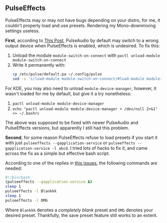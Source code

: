 ## PulseEffects
PulseEffects may or may not have bugs depending on your distro, for me, it couldn't properly load and use presets. Rendering my Mono-downmixing settings useless.

**First**, according to [This Post](https://www.linuxuprising.com/2018/05/pulseeffects-nice-system-wide.html), PulseAudio by default may switch to a wrong output device when PulseEffects is enabled, which is undesired. To fix this:

1. Unload the module `module-switch-on-connect` with `pactl unload-module module-switch-on-connect`
2. Write it permanently with:
   ```bash
   cp /etc/pulse/default.pa ~/.config/pulse
   sed -i 's/load-module module-switch-on-connect/#load-module module-switch-on-connect/g' ~/.config/pulse/default.pa
   ```

For KDE, you may also need to unload `module-device-manager`, however, it wasn't loaded for me by default, but give it a try nonetheless:

1. `pactl unload-module module-device-manager`
2. `echo "pactl unload-module module-device-manager > /dev/null 2>&1" >> ~/.bashrc`

The above was supposed to be fixed with newer PulseAudio and PulseEffects versions, but apparently I still had this problem.

**Second**, for some reason PulseEffects refuse to load presets if you start it with just `pulseeffects --gapplication-service` or `pulseeffects --gapplication-service -l abcd`. I tried lots of hacks to fix it, and came across the fix as a simple but effective bash script.

According to one of the replies in [this issues](https://githubmemory.com/repo/wwmm/pulseeffects/issues/952), the following commands are needed:

```bash
#!/bin/bash
(pulseeffects --gapplication-service &)
sleep 1
pulseeffects -l Blankkk
sleep 1
pulseeffects -l OMG
```

Where `Blankkk` denotes a *completely blank* preset and `OMG` denotes your desired preset. Thankfully, the save preset feature still works to an extent.
